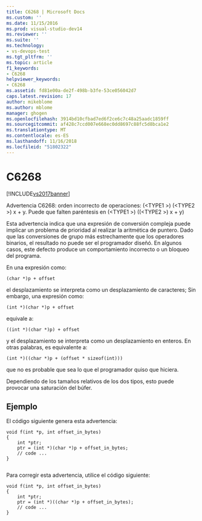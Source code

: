 ```yaml
---
title: C6268 | Microsoft Docs
ms.custom: ''
ms.date: 11/15/2016
ms.prod: visual-studio-dev14
ms.reviewer: ''
ms.suite: ''
ms.technology:
- vs-devops-test
ms.tgt_pltfrm: ''
ms.topic: article
f1_keywords:
- C6268
helpviewer_keywords:
- C6268
ms.assetid: fd81e00a-de2f-498b-b3fe-53ce056042d7
caps.latest.revision: 17
author: mikeblome
ms.author: mblome
manager: ghogen
ms.openlocfilehash: 3914bd10cfbad7ed6f2ce6c7c48a25aadc1859ff
ms.sourcegitcommit: af428c7ccd007e668ec0dd8697c88fc5d8bca1e2
ms.translationtype: MT
ms.contentlocale: es-ES
ms.lasthandoff: 11/16/2018
ms.locfileid: "51802322"
---
```

# <a name="c6268"></a>C6268
[!INCLUDE[vs2017banner](../includes/vs2017banner.md)]

Advertencia C6268: orden incorrecto de operaciones: (\<TYPE1 >) (\<TYPE2 >) x + y. Puede que falten paréntesis en (\<TYPE1 >) ((\<TYPE2 >) x + y)  
  
 Esta advertencia indica que una expresión de conversión compleja puede implicar un problema de prioridad al realizar la aritmética de puntero. Dado que las conversiones de grupo más estrechamente que los operadores binarios, el resultado no puede ser el programador diseñó. En algunos casos, este defecto produce un comportamiento incorrecto o un bloqueo del programa.  
  
 En una expresión como:  
  
 `(char *)p + offset`  
  
 el desplazamiento se interpreta como un desplazamiento de caracteres; Sin embargo, una expresión como:  
  
 `(int *)(char *)p + offset`  
  
 equivale a:  
  
 `((int *)(char *)p) + offset`  
  
 y el desplazamiento se interpreta como un desplazamiento en enteros. En otras palabras, es equivalente a:  
  
 `(int *)((char *)p + (offset * sizeof(int)))`  
  
 que no es probable que sea lo que el programador quiso que hiciera.  
  
 Dependiendo de los tamaños relativos de los dos tipos, esto puede provocar una saturación del búfer.  
  
## <a name="example"></a>Ejemplo  
 El código siguiente genera esta advertencia:  
  
```  
void f(int *p, int offset_in_bytes)  
{  
    int *ptr;  
    ptr = (int *)(char *)p + offset_in_bytes;  
    // code ...  
}  
  
```  
  
 Para corregir esta advertencia, utilice el código siguiente:  
  
```  
void f(int *p, int offset_in_bytes)  
{  
    int *ptr;  
    ptr = (int *)((char *)p + offset_in_bytes);  
    // code ...  
}  
```



